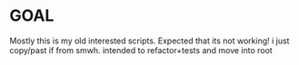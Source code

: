 # GOAL

Mostly this is my old interested scripts.
Expected that its not working! i just copy/past if from smwh.
intended to refactor+tests and move into root
